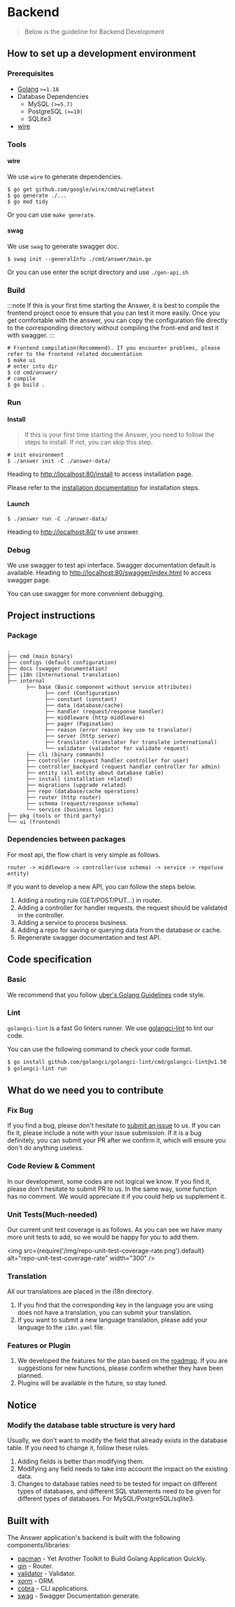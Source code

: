 ---
---

# Backend
> Below is the guideline for Backend Development

## How to set up a development environment
### Prerequisites
- [Golang](https://go.dev/) `>=1.18`
- Database Dependencies
  - MySQL `(>=5.7)`
  - PostgreSQL `(>=10)`
  - SQLite3
- [wire](https://github.com/google/wire)

### Tools
#### wire
We use `wire` to generate dependencies.

```shell
$ go get github.com/google/wire/cmd/wire@latest
$ go generate ./...
$ go mod tidy
```

Or you can use `make generate`.
#### swag
We use `swag` to generate swagger doc.

```shell
$ swag init --generalInfo ./cmd/answer/main.go
```

Or you can use enter the script directory and use `./gen-api.sh`

### Build
:::note
If this is your first time starting the Answer, it is best to compile the frontend project once to ensure that you can test it more easily.
Once you get comfortable with the answer, you can copy the configuration file directly to the corresponding directory without compiling the front-end and test it with swagger.
:::

```shell
# Frontend compilation(Recommend). If you encounter problems, please refer to the frontend related documentation
$ make ui
# enter into dir
$ cd cmd/answer/
# compile
$ go build .
```

### Run
#### Install
> If this is your first time starting the Answer, you need to follow the steps to install. If not, you can skip this step.

```shell
# init environment
$ ./answer init -C ./answer-data/
```

Heading to [http://localhost:80/install](http://localhost:80/install) to access installation page.

Please refer to the [installation documentation](../../installation) for installation steps.

#### Launch
```shell
$ ./answer run -C ./answer-data/
```

Heading to [http://localhost:80/](http://localhost:80/) to use answer.

### Debug
We use swagger to test api interface. Swagger documentation default is available.
Heading to [http://localhost:80/swagger/index.html](http://127.0.0.1:8080/swagger/index.html) to access swagger page.

You can use swagger for more convenient debugging.

## Project instructions
### Package
```
.
├── cmd (main binary)
├── configs (default configuration)
├── docs (swagger documentation)
├── i18n (International translation)
├── internal
      ├── base (Basic component without service attributes)
            ├── conf (Configuration)
            ├── constant (constant)
            ├── data (database/cache)
            ├── handler (request/response handler)
            ├── middleware (http middleware)
            ├── pager (Pagination)
            ├── reason (error reason key use to translator)
            ├── server (http server)
            ├── translator (translator for translate international)
            └── validator (validator for validate request)
      ├── cli (binary commands)
      ├── controller (request handler controller for user)
      ├── controller_backyard (request handler controller for admin)
      ├── entity (all entity about database table)
      ├── install (installation related)
      ├── migrations (upgrade related)
      ├── repo (database/cache operations)
      ├── router (http router)
      ├── schema (request/response schema)
      └── service (business logic)
├── pkg (tools or third party)
└── ui (frontend)
```

### Dependencies between packages
For most api, the flow chart is very simple as follows.
```
router -> middleware -> controller(use schema) -> service -> repo(use entity)
```

If you want to develop a new API, you can follow the steps below.
1. Adding a routing rule (GET/POST/PUT...) in router.
2. Adding a controller for handler requests. the request should be validated in the controller.
3. Adding a service to process business.
4. Adding a repo for saving or querying data from the database or cache.
5. Regenerate swagger documentation and test API.

## Code specification
### Basic
We recommend that you follow [uber's Golang Guidelines](https://github.com/uber-go/guide) code style.

### Lint
`golangci-lint` is a fast Go linters runner. We use [golangci-lint](https://github.com/golangci/golangci-lint) to lint our code.

You can use the following command to check your code format.
```bash
$ go install github.com/golangci/golangci-lint/cmd/golangci-lint@v1.50.0
$ golangci-lint run
```

## What do we need you to contribute
### Fix Bug
If you find a bug, please don't hesitate to [submit an issue](https://github.com/apache/incubator-answer/issues) to us.
If you can fix it, please include a note with your issue submission.
If it is a bug definitely, you can submit your PR after we confirm it, which will ensure you don't do anything useless.

### Code Review & Comment
In our development, some codes are not logical we know. If you find it, please don't hesitate to submit PR to us.
In the same way, some function has no comment. We would appreciate it if you could help us supplement it.

### Unit Tests(Much-needed)
Our current unit test coverage is as follows. As you can see we have many more unit tests to add, so we would be happy for you to add them.

<img
src={require('/img/repo-unit-test-coverage-rate.png').default}
alt="repo-unit-test-coverage-rate"
width="300"
/>

### Translation
All our translations are placed in the i18n directory.

1. If you find that the corresponding key in the language you are using does not have a translation, you can submit your translation.
2. If you want to submit a new language translation, please add your language to the `i18n.yaml` file.

### Features or Plugin
1. We developed the features for the plan based on the [roadmap](https://github.com/orgs/apache/projects/301). If you are suggestions for new functions, please confirm whether they have been planned.
2. Plugins will be available in the future, so stay tuned.

## Notice
### Modify the database table structure is very hard
Usually, we don't want to modify the field that already exists in the database table.
If you need to change it, follow these rules.
1. Adding fields is better than modifying them.
2. Modifying any field needs to take into account the impact on the existing data.
3. Changes to database tables need to be tested for impact on different types of databases, and different SQL statements need to be given for different types of databases. For MySQL/PostgreSQL/sqlite3.


## Built with

The Answer application's backend is built with the following components/libraries:

- [pacman](https://github.com/segmentfault/pacman) - Yet Another Toolkit to Build Golang Application Quickly.
- [gin](https://github.com/gin-gonic/gin/) - Router.
- [validator](https://github.com/go-playground/validator/) - Validator.
- [xorm](https://xorm.io/) - ORM.
- [cobra](https://github.com/spf13/cobra) - CLI applications.
- [swag](https://github.com/swaggo/swag) -  Swagger Documentation generate.
